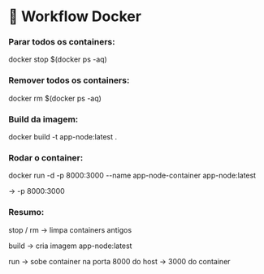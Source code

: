 # 🚀 Workflow Docker

### Parar todos os containers:
docker stop $(docker ps -aq)

### Remover todos os containers:
docker rm $(docker ps -aq)

### Build da imagem:
docker build -t app-node:latest .

### Rodar o container:
docker run -d -p 8000:3000 --name app-node-container app-node:latest

-> -p 8000:3000 

### Resumo:

stop / rm → limpa containers antigos

build → cria imagem app-node:latest

run → sobe container na porta 8000 do host → 3000 do container